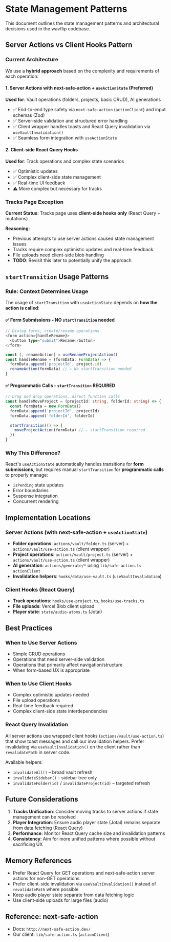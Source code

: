 # State Management Patterns

This document outlines the state management patterns and architectural decisions used in the wavflip codebase.

## Server Actions vs Client Hooks Pattern

### Current Architecture

We use a **hybrid approach** based on the complexity and requirements of each operation:

#### 1. Server Actions with next-safe-action + `useActionState` (Preferred)
**Used for**: Vault operations (folders, projects, basic CRUD), AI generations
- ✅ End-to-end type safety via `next-safe-action` (`actionClient`) and input schemas (Zod)
- ✅ Server-side validation and structured error handling
- ✅ Client wrapper handles toasts and React Query invalidation via `useVaultInvalidation()`
- ✅ Seamless form integration with `useActionState`

#### 2. Client-side React Query Hooks
**Used for**: Track operations and complex state scenarios
- ✅ Optimistic updates
- ✅ Complex client-side state management
- ✅ Real-time UI feedback
- ⚠️ More complex but necessary for tracks

### Tracks Page Exception

**Current Status**: Tracks page uses **client-side hooks only** (React Query + mutations)

**Reasoning**: 
- Previous attempts to use server actions caused state management issues
- Tracks require complex optimistic updates and real-time feedback
- File uploads need client-side blob handling
- **TODO**: Revisit this later to potentially unify the approach

## `startTransition` Usage Patterns

### Rule: Context Determines Usage

The usage of `startTransition` with `useActionState` depends on **how the action is called**:

#### ✅ **Form Submissions** - NO `startTransition` needed
```typescript
// Dialog forms, create/rename operations
<form action={handleRename}>
  <button type="submit">Rename</button>
</form>

const [, renameAction] = useRenameProjectAction()
const handleRename = (formData: FormData) => {
  formData.append('projectId', project.id)
  renameAction(formData) // ← No startTransition needed
}
```

#### ✅ **Programmatic Calls** - `startTransition` REQUIRED
```typescript
// Drag and drop operations, direct function calls
const handleMoveProject = (projectId: string, folderId: string) => {
  const formData = new FormData()
  formData.append('projectId', projectId)
  formData.append('folderId', folderId)
  
  startTransition(() => {
    moveProjectAction(formData) // ← startTransition required
  })
}
```

### Why This Difference?

React's `useActionState` automatically handles transitions for **form submissions**, but requires manual `startTransition` for **programmatic calls** to properly manage:
- `isPending` state updates
- Error boundaries
- Suspense integration
- Concurrent rendering

## Implementation Locations

### Server Actions (with next-safe-action + `useActionState`)
- **Folder operations**: `actions/vault/folder.ts` (server) + `actions/vault/use-action.ts` (client wrapper)
- **Project operations**: `actions/vault/project.ts` (server) + `actions/vault/use-action.ts` (client wrapper)
- **AI generation**: `actions/generate/*` using `lib/safe-action.ts` `actionClient`
- **Invalidation helpers**: `hooks/data/use-vault.ts` (`useVaultInvalidation`)

### Client Hooks (React Query)
- **Track operations**: `hooks/use-project.ts`, `hooks/use-tracks.ts`
- **File uploads**: Vercel Blob client upload
- **Player state**: `state/audio-atoms.ts` (Jotai)

## Best Practices

### When to Use Server Actions
- Simple CRUD operations
- Operations that need server-side validation
- Operations that primarily affect navigation/structure
- When form-based UX is appropriate

### When to Use Client Hooks
- Complex optimistic updates needed
- File upload operations
- Real-time feedback required
- Complex client-side state interdependencies

### React Query Invalidation
All server actions use wrapped client hooks (`actions/vault/use-action.ts`) that show toast messages and call our invalidation helpers. Prefer invalidating via `useVaultInvalidation()` on the client rather than `revalidatePath` in server code.

Available helpers:
- `invalidateAll()` – broad vault refresh
- `invalidateSidebar()` – sidebar tree only
- `invalidateFolder(id)` / `invalidateProject(id)` – targeted refresh

## Future Considerations

1. **Tracks Unification**: Consider moving tracks to server actions if state management can be resolved
2. **Player Integration**: Ensure audio player state (Jotai) remains separate from data fetching (React Query)
3. **Performance**: Monitor React Query cache size and invalidation patterns
4. **Consistency**: Aim for more unified patterns where possible without sacrificing UX

## Memory References

- Prefer React Query for GET operations and next-safe-action server actions for non-GET operations
- Prefer client-side invalidation via `useVaultInvalidation()` instead of `revalidatePath` where possible
- Keep audio player state separate from data fetching logic
- Use client-side uploads for large files (audio)

## Reference: next-safe-action

- Docs: `http://next-safe-action.dev/`
- Our client: `lib/safe-action.ts` (`actionClient`)